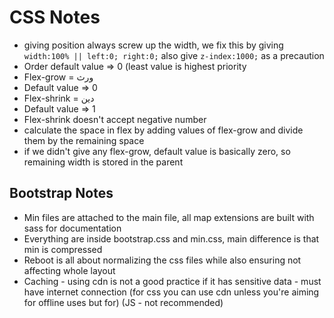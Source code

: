 # CSS Notes

- giving position always screw up the width, we fix this by giving ```width:100% || left:0; right:0;``` also give ```z-index:1000;``` as a precaution
- Order default value => 0 (least value is highest priority
- Flex-grow = ورث
- Default value => 0
- Flex-shrink = دين
- Default value => 1
- Flex-shrink doesn't accept negative number
- calculate the space in flex by adding values of flex-grow and divide them by the remaining space
- if we didn't give any flex-grow, default value is basically zero, so remaining width is stored in the parent

## Bootstrap Notes

- Min files are attached to the main file, all map extensions are built with sass for documentation
- Everything are inside bootstrap.css and min.css, main difference is that min is compressed
- Reboot is all about normalizing the css files while also ensuring not affecting whole layout
- Caching - using cdn is not a good practice if it has sensitive data - must have internet connection  (for css you can use cdn unless you're aiming for offline uses but for) (JS - not recommended)
